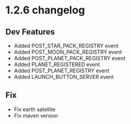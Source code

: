 # 1.2.6 changelog

## Dev Features
- Added POST_STAR_PACK_REGISTRY event
- Added POST_MOON_PACK_REGISTRY event
- Added POST_PLANET_PACK_REGISTRY event
- Added PLANET_REGISTERED event
- Added POST_PLANET_REGISTRY event
- Added LAUNCH_BUTTON_SERVER event

## Fix
- Fix earth satellite
- Fix maven version